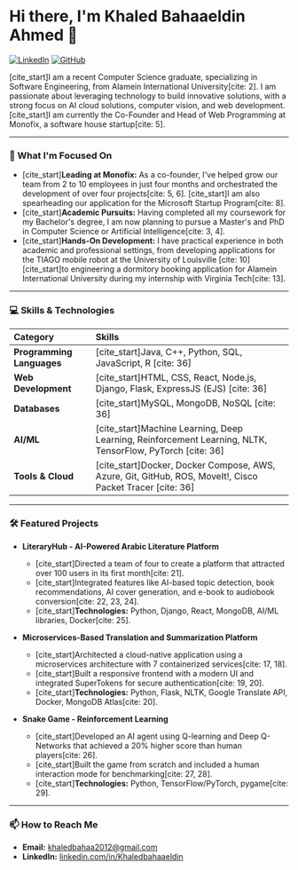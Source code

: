 # Hi there, I'm Khaled Bahaaeldin Ahmed 👋

<a href="https://linkedin.com/in/Khaledbahaaeldin" target="_blank">
<img src="https://img.shields.io/badge/LinkedIn-0077B5?style=for-the-badge&logo=linkedin&logoColor=white" alt="LinkedIn"/></a>
<a href="https://github.com/khaled-bahaaeldin" target="_blank">
<img src="https://img.shields.io/badge/GitHub-100000?style=for-the-badge&logo=github&logoColor=white" alt="GitHub"/></a>

[cite_start]I am a recent Computer Science graduate, specializing in Software Engineering, from Alamein International University[cite: 2]. I am passionate about leveraging technology to build innovative solutions, with a strong focus on AI cloud solutions, computer vision, and web development. [cite_start]I am currently the Co-Founder and Head of Web Programming at Monofix, a software house startup[cite: 5].

---

### 🚀 What I'm Focused On

* [cite_start]**Leading at Monofix:** As a co-founder, I've helped grow our team from 2 to 10 employees in just four months and orchestrated the development of over four projects[cite: 5, 6]. [cite_start]I am also spearheading our application for the Microsoft Startup Program[cite: 8].
* [cite_start]**Academic Pursuits:** Having completed all my coursework for my Bachelor's degree, I am now planning to pursue a Master's and PhD in Computer Science or Artificial Intelligence[cite: 3, 4].
* [cite_start]**Hands-On Development:** I have practical experience in both academic and professional settings, from developing applications for the TIAGO mobile robot at the University of Louisville [cite: 10] [cite_start]to engineering a dormitory booking application for Alamein International University during my internship with Virginia Tech[cite: 13].

---

### 💻 Skills & Technologies

| Category | Skills |
| :--- | :--- |
| **Programming Languages** | [cite_start]Java, C++, Python, SQL, JavaScript, R [cite: 36] |
| **Web Development** | [cite_start]HTML, CSS, React, Node.js, Django, Flask, ExpressJS (EJS) [cite: 36] |
| **Databases** | [cite_start]MySQL, MongoDB, NoSQL [cite: 36] |
| **AI/ML** | [cite_start]Machine Learning, Deep Learning, Reinforcement Learning, NLTK, TensorFlow, PyTorch [cite: 36] |
| **Tools & Cloud** | [cite_start]Docker, Docker Compose, AWS, Azure, Git, GitHub, ROS, MoveIt!, Cisco Packet Tracer [cite: 36] |

---

### 🛠️ Featured Projects

* **LiteraryHub - AI-Powered Arabic Literature Platform**
    * [cite_start]Directed a team of four to create a platform that attracted over 100 users in its first month[cite: 21].
    * [cite_start]Integrated features like AI-based topic detection, book recommendations, AI cover generation, and e-book to audiobook conversion[cite: 22, 23, 24].
    * [cite_start]**Technologies:** Python, Django, React, MongoDB, AI/ML libraries, Docker[cite: 25].

* **Microservices-Based Translation and Summarization Platform**
    * [cite_start]Architected a cloud-native application using a microservices architecture with 7 containerized services[cite: 17, 18].
    * [cite_start]Built a responsive frontend with a modern UI and integrated SuperTokens for secure authentication[cite: 19, 20].
    * [cite_start]**Technologies:** Python, Flask, NLTK, Google Translate API, Docker, MongoDB Atlas[cite: 20].

* **Snake Game - Reinforcement Learning**
    * [cite_start]Developed an AI agent using Q-learning and Deep Q-Networks that achieved a 20% higher score than human players[cite: 26].
    * [cite_start]Built the game from scratch and included a human interaction mode for benchmarking[cite: 27, 28].
    * [cite_start]**Technologies:** Python, TensorFlow/PyTorch, pygame[cite: 29].

---

### 📫 How to Reach Me

* **Email:** [khaledbahaa2012@gmail.com](mailto:khaledbahaa2012@gmail.com)
* **LinkedIn:** [linkedin.com/in/Khaledbahaaeldin](https://linkedin.com/in/Khaledbahaaeldin)

